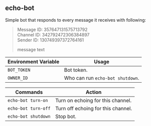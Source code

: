 ## echo-bot

Simple bot that responds to every message it receives with following:
> Message ID: 357647131575713792<br>
> Channel ID: 342792472306384897<br>
> Sender ID: 130749397372764161<br>
>
> message text

| Environment Variable | Usage                              |
| -------------------- | ---------------------------------- |
| `BOT_TOKEN`          | Bot token.                         |
| `OWNER_ID`           | Who can run `echo-bot shutdown`.   |

| Commands             | Action                             |
| -------------------- | ---------------------------------- |
| `echo-bot turn-on`   | Turn on echoing for this channel.  |
| `echo-bot turn-off`  | Turn off echoing for this channel. |
| `echo-bot shutdown`  | Stop bot.                          |

